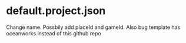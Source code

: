 # default.project.json

Change name. Possbily add placeId and gameId.
Also bug template has oceanworks instead of this github repo

